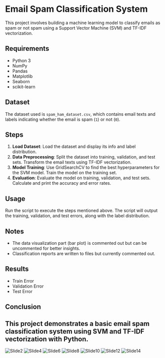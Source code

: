 # Email Spam Classification System

This project involves building a machine learning model to classify emails as spam or not spam using a Support Vector Machine (SVM) and TF-IDF vectorization.

## Requirements

- Python 3
- NumPy
- Pandas
- Matplotlib
- Seaborn
- scikit-learn

## Dataset

The dataset used is `spam_ham_dataset.csv`, which contains email texts and labels indicating whether the email is spam (`1`) or not (`0`).

## Steps

1. **Load Dataset**: Load the dataset and display its info and label distribution.
2. **Data Preprocessing**: Split the dataset into training, validation, and test sets. Transform the email texts using TF-IDF vectorization.
3. **Model Training**: Use GridSearchCV to find the best hyperparameters for the SVM model. Train the model on the training set.
4. **Evaluation**: Evaluate the model on training, validation, and test sets. Calculate and print the accuracy and error rates.

## Usage

Run the script to execute the steps mentioned above. The script will output the training, validation, and test errors, along with the label distribution.

## Notes

- The data visualization part (bar plot) is commented out but can be uncommented for better insights.
- Classification reports are written to files but currently commented out.

## Results

- Train Error
- Validation Error
- Test Error

## Conclusion

This project demonstrates a basic email spam classification system using SVM and TF-IDF vectorization with Python.
---

![Slide2](https://github.com/user-attachments/assets/a5f26f7f-16f5-4be5-8b97-99ef4e616b9a)
![Slide4](https://github.com/user-attachments/assets/bcd0a31c-33b4-4012-b64d-7c085a9e33bc)
![Slide6](https://github.com/user-attachments/assets/10a1b4a2-bbbb-429f-a693-dde2b63e4386)
![Slide8](https://github.com/user-attachments/assets/74dbba1b-efc3-49a7-837f-ebaaf226764b)
![Slide10](https://github.com/user-attachments/assets/6c5d5c3e-9841-4c0d-bf25-943542c77cb3)
![Slide12](https://github.com/user-attachments/assets/23efd2d0-5034-49cf-9ab3-fb4cfdc718fa)
![Slide14](https://github.com/user-attachments/assets/af11f61c-d36a-42cb-a4ec-aaee410ec4d1)
